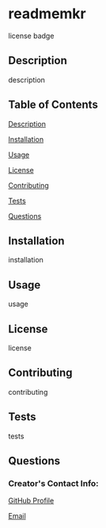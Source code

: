 # readmemkr
license badge

## Description
description

## Table of Contents 
[Description](#Description)

[Installation](#Installation)

[Usage](#Usage)

[License](#License)

[Contributing](#Contributing)

[Tests](#Tests)

[Questions](#Questions)


## Installation
installation

## Usage
usage

## License
license

## Contributing 
contributing

## Tests
tests

## Questions

### Creator's Contact Info:

[GitHub Profile](https://github.com/leojo3)

[Email](mailto:test@test.com)
